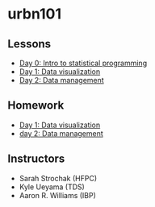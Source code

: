 # urbn101

## Lessons

* [Day 0: Intro to statistical programming](https://ui-research.github.io/urbn101-intro-r/lessons/00_intro-to-statistical-programming#/intro-to-r-a-hands-on-tutorial)
* [Day 1: Data visualization](https://ui-research.github.io/urbn101-intro-r/lessons/01_lesson)
* [Day 2: Data management](https://ui-research.github.io/urbn101-intro-r/lessons/02_lesson)

## Homework

* [Day 1: Data visualization](https://ui-research.github.io/urbn101-intro-r/homework/01_homework)
* [day 2: Data management](https://ui-research.github.io/urbn101-intro-r/homework/02_homework)

## Instructors

* Sarah Strochak (HFPC)
* Kyle Ueyama (TDS)
* Aaron R. Williams (IBP)
